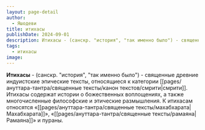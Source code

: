 ```yaml
---
layout: page-detail
author:
  - Яшодеви
title: итихасы
publishDate: 2024-09-01
description: Итихасы - (санскр. "история", "так именно было") - священные древние индуистские эпические тексты, относящиеся к категории смрити. Итихасы содержат истории о божественных воплощениях, а также многочисленные философские и этические размышления. К итихасам относятся «Махабхарата», «Рамаяна» и пураны.
tags:
  - итихасы
image:
---
```

**Итихасы** - (санскр. "история", "так именно было") - священные древние индуистские эпические тексты, относящиеся к категории [[pages/ануттара-тантра/священные тексты/канон текстов/смрити|смрити]]. Итихасы содержат истории о божественных воплощениях, а также многочисленные философские и этические размышления. К итихасам относятся «[[pages/ануттара-тантра/священные тексты/махабхарата|Махабхарата]]», «[[pages/ануттара-тантра/священные тексты/рамаяна|Рамаяна]]» и пураны.

